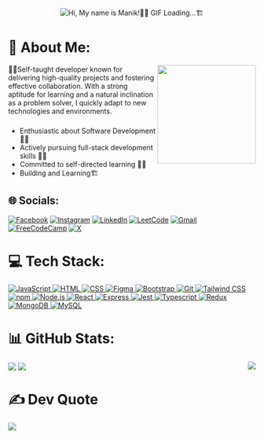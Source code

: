  <div align="center">
<img align='center' src='https://github.com/ManikMaity/ManikMaity/assets/110734724/435689f3-b962-4e64-9e66-48de979d2494' alt = "Hi, My name is Manik!👨‍💻 GIF Loading...🏗">
   
  </div >


# 💫 About Me:
<img align='right' src='https://media.giphy.com/media/bGgsc5mWoryfgKBx1u/giphy.gif' width='200' > 

🧑‍💻Self-taught developer known for delivering high-quality projects and fostering effective collaboration. With a strong aptitude for learning and a natural inclination as a problem solver, I quickly adapt to new technologies and environments.


###
- Enthusiastic about Software Development 👨‍💻
- Actively pursuing full-stack development skills 🦸‍♂️
- Committed to self-directed learning 👨‍🔧
- Building and Learning🏗


## 🌐 Socials:
[![Facebook](https://img.shields.io/badge/Facebook-%231877F2.svg?style=for-the-badge&logo=Facebook&logoColor=white)](https://facebook.com/manik.maity.5099940) [![Instagram](https://img.shields.io/badge/Instagram-%23E4405F.svg?style=for-the-badge&logo=Instagram&logoColor=white)](https://instagram.com/_its_manik) [![LinkedIn](https://img.shields.io/badge/linkedin-%230077B5.svg?style=for-the-badge&logo=linkedin&logoColor=white)](https://linkedin.com/in/manikmaity) [![LeetCode](https://img.shields.io/badge/LeetCode-000000?style=for-the-badge&logo=LeetCode&logoColor=#d16c06)](https://leetcode.com/manik-maity/) [![Gmail](https://img.shields.io/badge/Gmail-D14836?style=for-the-badge&logo=gmail&logoColor=white)](mailto:manikmaity010@gmail.com) [![FreeCodeCamp](https://img.shields.io/badge/Freecodecamp-%23123.svg?&style=for-the-badge&logo=freecodecamp&logoColor=green)](https://www.freecodecamp.org/fcc98a58a14-6691-47f1-8637-18c25b277192)
[![X](https://img.shields.io/badge/X-%23000000.svg?style=for-the-badge&logo=X&logoColor=white)](https://x.com/_manikmaity)

# 💻 Tech Stack:
<p align="center">
  <a href="https://skillicons.dev">
     <div>
        <img src="https://skillicons.dev/icons?i=js" alt="JavaScript">
        <img src="https://skillicons.dev/icons?i=html" alt="HTML">
        <img src="https://skillicons.dev/icons?i=css" alt="CSS">
        <img src="https://skillicons.dev/icons?i=figma" alt="Figma">
        <img src="https://skillicons.dev/icons?i=bootstrap" alt="Bootstrap">
        <img src="https://skillicons.dev/icons?i=git" alt="Git">
        <img src="https://skillicons.dev/icons?i=tailwind" alt="Tailwind CSS">
        <img src="https://skillicons.dev/icons?i=npm" alt="npm">
        <img src="https://skillicons.dev/icons?i=nodejs" alt="Node.js">
        <img src="https://skillicons.dev/icons?i=react" alt="React">
        <img src="https://skillicons.dev/icons?i=express" alt="Express">
        <img src="https://skillicons.dev/icons?i=jest" alt="Jest">
        <img src="https://skillicons.dev/icons?i=ts" alt="Typescript">
        <img src="https://skillicons.dev/icons?i=redux" alt="Redux">
        <img src="https://skillicons.dev/icons?i=mongodb" alt="MongoDB">
        <img src="https://skillicons.dev/icons?i=mysql" alt="MySQL">
    </div>
  </a>
</p>

# 📊 GitHub Stats:
 <img align="right" src='https://github-readme-streak-stats.herokuapp.com?user=ManikMaity&theme=dark'>
 <img align="center" src='https://api.githubtrends.io/user/svg/ManikMaity/repos?time_range=three_months&theme=dark'>
  <img  align="center" src='https://github-readme-stats.vercel.app/api/top-langs/?username=ManikMaity&layout=compact&theme=dark'> 


# ✍️ Dev Quote
![](https://quotes-github-readme.vercel.app/api?type=horizontal&theme=radical)
